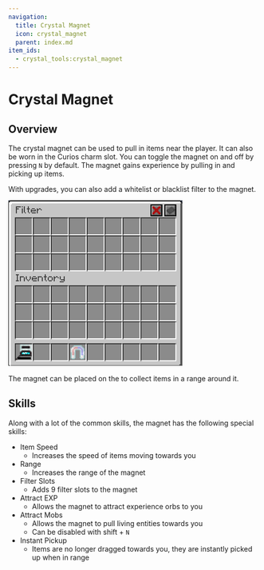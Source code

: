 ```yaml
---
navigation:
  title: Crystal Magnet
  icon: crystal_magnet
  parent: index.md
item_ids:
  - crystal_tools:crystal_magnet
---
```


# Crystal Magnet
## Overview
<RecipeFor id="crystal_magnet" />

The crystal magnet can be used to pull in items near the player. It can also be worn in the Curios charm slot.
You can toggle the magnet on and off by pressing `N` by default.
The magnet gains experience by pulling in and picking up items.

With upgrades, you can also add a whitelist or blacklist filter to the magnet.

![Magnet Filter Gui](assets/magnet.png)

The magnet can be placed on the <ItemLink id="crystal_pedestal" /> to collect items in a range around it.

## Skills
Along with a lot of the common skills, the magnet has the following special skills:

- Item Speed
  - Increases the speed of items moving towards you
- Range
  - Increases the range of the magnet
- Filter Slots
  - Adds 9 filter slots to the magnet
- Attract EXP
  - Allows the magnet to attract experience orbs to you
- Attract Mobs
  - Allows the magnet to pull living entities towards you
  - Can be disabled with shift + `N`
- Instant Pickup
  - Items are no longer dragged towards you, they are instantly picked up when in range